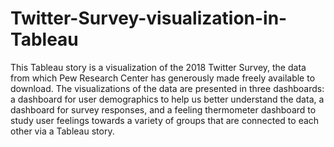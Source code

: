 # Twitter-Survey-visualization-in-Tableau
This Tableau story is a visualization of the 2018 Twitter Survey, the data from which Pew Research Center has generously made freely available to download. The visualizations of the data are presented in three dashboards: a dashboard for user demographics to help us better understand the data, a dashboard for survey responses, and a feeling thermometer dashboard to study user feelings towards a variety of groups that are connected to each other via a Tableau story.

